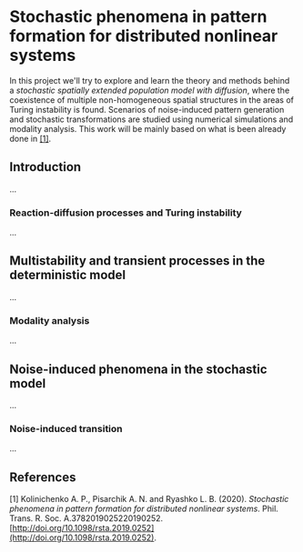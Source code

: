 # Stochastic phenomena in pattern formation for distributed nonlinear systems
In this project we'll try to explore and learn the theory and methods behind a *stochastic spatially extended population model with diffusion*, where the coexistence of multiple non-homogeneous spatial structures in the areas of Turing instability is found. Scenarios of noise-induced pattern generation and stochastic transformations are studied using numerical simulations and modality analysis. This work will be mainly based on what is been already done in [[1]](#guide).

## Introduction
...
### Reaction-diffusion processes and Turing instability
...

## Multistability and transient processes in the deterministic model
...
### Modality analysis
...

## Noise-induced phenomena in the stochastic model
...
### Noise-induced transition
...

## References
<a id="guide">[1]</a> 
Kolinichenko A. P., Pisarchik A. N. and Ryashko L. B. (2020).
*Stochastic phenomena in pattern formation for distributed nonlinear systems*.
Phil. Trans. R. Soc. A.3782019025220190252.
[http://doi.org/10.1098/rsta.2019.0252](http://doi.org/10.1098/rsta.2019.0252).
